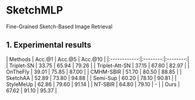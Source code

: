 # SketchMLP
Fine-Grained Sketch-Based Image Retrieval


## 1. Experimental results

<div class="center">

| Methods |  Acc.@1  |  Acc.@5  |  Acc.@10  |
|:------------:|:--------:|:--------:|
| Triplet-SN | 33.75 | 65.94 | 79.26 |
| Triplet-Att-SN | 37.15 | 67.80 | 82.97 |
| OnTheFly | 39.01 | 75.85 | 87.00 |
| CMHM-SBIR | 51.70 | 80.50 | 88.85 |
| SketchAA | 52.89 | 73.80 | 94.88 |
| Semi-Sup | 60.20 | 78.10 | 90.81 |
| StyleMeUp | 62.86 | 79.60 | 91.14 |
| NT-SBIR | 64.80 | 79.10 | - |
| Ours | 67.62 | 91.10 | 95.37 |

</div>


